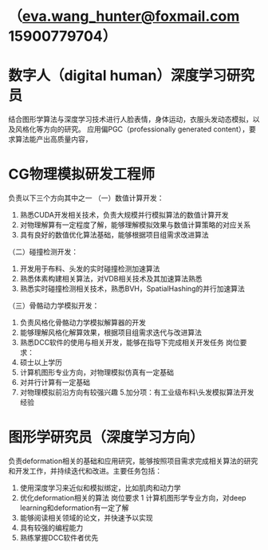 #    （eva.wang_hunter@foxmail.com  15900779704）
# 数字人（digital human）深度学习研究员
结合图形学算法与深度学习技术进行人脸表情，身体运动，衣服头发动态模拟，以及风格化等方向的研究。
应用偏PGC（professionally generated content），要求算法能产出高质量内容，

#  CG物理模拟研发工程师
负责以下三个方向其中之一
（一）数值计算开发：
1. 熟悉CUDA开发相关技术，负责大规模并行模拟算法的数值计算开发
2. 对物理解算有一定程度了解，能够理解模拟效果与数值计算策略的对应关系
3. 具有良好的数值优化算法基础，能够根据项目组需求改进算法

（二）碰撞检测开发：
1. 开发用于布料、头发的实时碰撞检测加速算法
2. 熟悉体素构建相关算法，对VDB相关技术及其加速算法熟悉
3. 熟悉实时碰撞检测相关技术，熟悉BVH，SpatialHashing的并行加速算法

（三）骨骼动力学模拟开发：
1. 负责风格化骨骼动力学模拟解算器的开发
2. 能够理解风格化解算效果，根据项目组需求迭代与改进算法
3. 熟悉DCC软件的使用与相关开发，能够在指导下完成相关开发任务
岗位要求：
1. 硕士以上学历
2. 计算机图形专业方向，对物理模拟仿真有一定基础
3. 对并行计算有一定基础
4. 对物理模拟前沿方向有较强兴趣
5.加分项：有工业级布料\头发模拟算法开发经验

#  图形学研究员（深度学习方向）
负责deformation相关的基础和应用研究，能够按照项目需求完成相关算法的研究和开发工作，并持续迭代和改进。主要任务包括：
1. 使用深度学习来近似和模拟绑定，比如肌肉和动力学
2. 优化deformation相关的算法
岗位要求
1 计算机图形学专业方向，对deep learning和deformation有一定了解
2. 能够阅读相关领域的论文，并快速予以实现
3. 具有较强的编程能力
4. 熟练掌握DCC软件者优先
